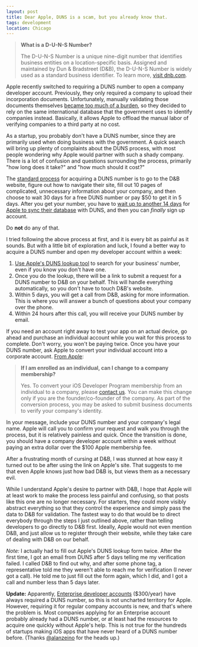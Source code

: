 ```yaml
---
layout: post
title: Dear Apple, DUNS is a scam, but you already know that.
tags: development
location: Chicago
---
```


> **What is a D-U-N-S Number?**
>
> The D-U-N-S Number is a unique nine-digit number that identifies business entities on a location-specific basis. Assigned and maintained by Dun & Bradstreet (D&B), the D-U-N-S Number is widely used as a standard business identifier. To learn more, [visit dnb.com](http://www.dnb.com/).

Apple recently switched to requiring a DUNS number to open a company developer account. Previously, they only required a company to upload their incorporation documents. Unfortunately, manually validating those documents themselves [became too much of a burden](http://www.quora.com/iOS-Development/Why-does-Apple-require-a-duns-number-for-a-company-developer-account), so they decided to rely on the same international database that the government uses to identify companies instead. Basically, it allows Apple to offload the manual labor of verifying companies to a third party at no cost.

As a startup, you probably don't have a DUNS number, since they are primarily used when doing business with the government. A quick search will bring up plenty of complaints about the DUNS process, with most people wondering why Apple would partner with such a shady company. There is a lot of confusion and questions surrounding the process, primarily "how long does it take?" and "how much should it cost?"

The [standard process](https://developer.apple.com/support/ios/D-U-N-S.html) for acquiring a DUNS number is to go to the D&B website, figure out how to navigate their site, fill out 10 pages of complicated, unnecessary information about your company, and then choose to wait 30 days for a free DUNS number or pay $50 to get it in 5 days. After you get your number, you have to [wait up to another 14 days](http://www.quora.com/Apple-Developer/What-is-the-schedule-Apple-uses-to-refresh-DUNS-numbers-in-their-system) for [Apple to sync their database](http://apple-duns.weebly.com) with DUNS, and then you can *finally* sign up account.

Do **not** do any of that.

I tried following the above process at first, and it is every bit as painful as it sounds. But with a little bit of exploration and luck, I found a better way to acquire a DUNS number and open my developer account within a week:

1. [Use Apple's DUNS lookup tool](https://developer.apple.com/program/enroll/dunsLookupForm.action) to search for your business' number, even if you know you don't have one.
2. Once you do the lookup, there will be a link to submit a request for a DUNS number to D&B on your behalf. This will handle everything automatically, so you don't have to touch D&B's website.
3. Within 5 days, you will get a call from D&B, asking for more information. This is where you will answer a bunch of questions about your company over the phone.
4. Within 24 hours after this call, you will receive your DUNS number by email. 


If you need an account right away to test your app on an actual device, go ahead and purchase an individual account while you wait for this process to complete. Don't worry, you won't be paying twice. Once you have your DUNS number, ask Apple to convert your individual account into a corporate account. [From Apple](https://developer.apple.com/support/ios/account-management.html):

> **If I am enrolled as an individual, can I change to a company membership?**
>
> Yes. To convert your iOS Developer Program membership from an individual to a company, please [contact us](https://developer.apple.com/contact/submit.php). You can make this change only if you are the founder/co-founder of the company. As part of the conversion process, you may be asked to submit business documents to verify your company's identity.

In your message, include your DUNS number and your company's legal name. Apple will call you to confirm your request and walk you through the process, but it is relatively painless and quick. Once the transition is done, you should have a company developer account within a week without paying an extra dollar over the $100 Apple membership fee.

After a frustrating month of cursing at D&B, I was stunned at how easy it turned out to be after using the link on Apple's site. That suggests to me that even Apple knows just how bad D&B is, but views them as a necessary evil.

While I understand Apple's desire to partner with D&B, I hope that Apple will at least work to make the process less painful and confusing, so that posts like this one are no longer necessary. For starters, they could more visibly abstract everything so that they control the experience and simply pass the data to D&B for validation. The fastest way to do that would be to direct everybody through the steps I just outlined above, rather than telling developers to go directly to D&B first. Ideally, Apple would not even mention D&B, and just allow us to register through their website, while they take care of dealing with D&B on our behalf.

*Note:* I actually had to fill out Apple's DUNS lookup form twice. After the first time, I got an email from DUNS after 5 days telling me my verification failed. I called D&B to find out why, and after some phone tag, a representative told me they weren't able to reach me for verification (I never got a call). He told me to just fill out the form again, which I did, and I got a call and number less than 5 days later.

**Update:** Apparently, [Enterprise developer accounts](https://developer.apple.com/programs/ios/enterprise/) ($300/year) have always required a DUNS number, so this is not uncharted territory for Apple. However, requiring it for regular company accounts is new, and that's where the problem is. Most companies applying for an Enterprise account probably already had a DUNS number, or at least had the resources to acquire one quickly without Apple's help. This is not true for the hundreds of startups making iOS apps that have never heard of a DUNS number before. (Thanks [@alanzeino](https://twitter.com/alanzeino/status/286384362872786944) for the heads up.)